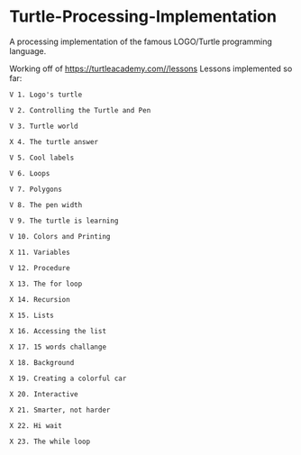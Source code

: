# Turtle-Processing-Implementation
A processing implementation of the famous LOGO/Turtle programming language.

Working off of https://turtleacademy.com//lessons
Lessons implemented so far:
  

    V 1. Logo's turtle

    V 2. Controlling the Turtle and Pen

    V 3. Turtle world

    X 4. The turtle answer

    V 5. Cool labels

    V 6. Loops

    V 7. Polygons

    V 8. The pen width

    V 9. The turtle is learning

    V 10. Colors and Printing

    X 11. Variables

    V 12. Procedure

    X 13. The for loop

    X 14. Recursion

    X 15. Lists

    X 16. Accessing the list

    X 17. 15 words challange

    X 18. Background

    X 19. Creating a colorful car

    X 20. Interactive

    X 21. Smarter, not harder

    X 22. Hi wait

    X 23. The while loop
